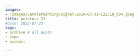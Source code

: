 ```yaml
---
images:
- /images/CarolePainting/signal-2024-03-31-122318_004.jpeg
title: peinture 23
#date: 2022-07-23
tags:
- archive # all posts
- expo
- accueil

---
```

